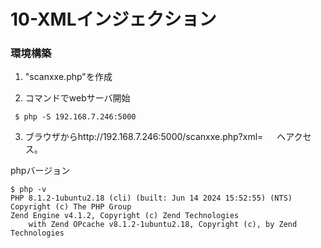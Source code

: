 # 10-XMLインジェクション

### 環境構築
1. "scanxxe.php"を作成

2. コマンドでwebサーバ開始
```
 $ php -S 192.168.7.246:5000
```

3. ブラウザからhttp://192.168.7.246:5000/scanxxe.php?xml=   　
へアクセス。

phpバージョン
```
$ php -v
PHP 8.1.2-1ubuntu2.18 (cli) (built: Jun 14 2024 15:52:55) (NTS)
Copyright (c) The PHP Group
Zend Engine v4.1.2, Copyright (c) Zend Technologies
    with Zend OPcache v8.1.2-1ubuntu2.18, Copyright (c), by Zend Technologies
```
